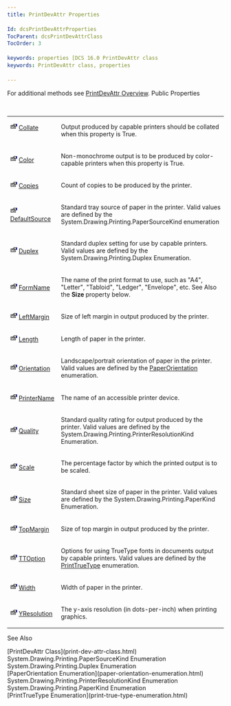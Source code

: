 ```yaml
---
title: PrintDevAttr Properties

Id: dcsPrintDevAttrProperties
TocParent: dcsPrintDevAttrClass
TocOrder: 3

keywords: properties [DCS 16.0 PrintDevAttr class
keywords: PrintDevAttr class, properties

---
```


For additional methods see [PrintDevAttr Overview](print-dev-attr-class.html).
Public Properties

<br />

<table class="dtTABLE" id="Table2" x-use-null-cells="x-use-null-cells" style="border-spacing: 0px" cellspacing="0">
          <colgroup span="1">
            <col span="1" style="WIDTH: 20%" />
            <col span="1" style="WIDTH: 70%" />
          </colgroup>
          <tr valign="top">
            <td colspan="1" rowspan="1" style="height: 47px">

<img alt="public property" src="images/property.bmp" width="16" height="16" border="0" /> [ Collate](print-dev-attr-class-collate-property.html) 
</td>
            <td colspan="1" rowspan="1" style="height: 47px">

Output produced by capable printers should be collated when this property is True.
</td>
          </tr>
          <tr>
            <td colspan="1" rowspan="1">

<img alt="public property" src="images/property.bmp" width="16" height="16" border="0" /> [ Color](print-dev-attr-class-color-property.html) 
</td>
            <td colspan="1" rowspan="1">

Non-monochrome output is to be produced by color-capable printers when this property is True.
</td>
          </tr>
          <tr>
            <td colspan="1" rowspan="1">

<img alt="public property" src="images/property.bmp" width="16" height="16" border="0" /> [ Copies](print-dev-attr-class-copies-property.html) 
</td>
            <td colspan="1" rowspan="1">

Count of copies to be produced by the printer.
</td>
          </tr>
          <tr>
            <td colspan="1" rowspan="1">

<img height="16" alt="public property" src="images/property.bmp" width="16" border="0" /> [ DefaultSource](print-dev-attr-class-default-source-property.html) 
</td>
            <td colspan="1" rowspan="1">

Standard tray source of paper in the printer. Valid values are defined by the System.Drawing.Printing.PaperSourceKind enumeration
</td>
          </tr>
          <tr>
            <td colspan="1" rowspan="1">

<img alt="public property" src="images/property.bmp" width="16" height="16" border="0" /> [ Duplex](print-dev-attr-class-duplex-property.html) 
</td>
            <td colspan="1" rowspan="1">

Standard duplex setting for use by capable printers. Valid values are defined by the System.Drawing.Printing.Duplex Enumeration.
</td>
          </tr>
          <tr>
            <td colspan="1" rowspan="1">

<img alt="public property" src="images/property.bmp" width="16" height="16" border="0" /> [ FormName](print-dev-attr-class-form-name-property.html) 
</td>
            <td colspan="1" rowspan="1">

The name of the print format to use, such as "A4", "Letter", "Tabloid", "Ledger", "Envelope", etc. See Also the **Size** property below.
</td>
          </tr>
          <tr>
            <td colspan="1" rowspan="1">

<img alt="public property" src="images/property.bmp" width="16" height="16" border="0" /> [ LeftMargin](print-dev-attr-class-left-margin-property.html) 
</td>
            <td colspan="1" rowspan="1">

Size of left margin in output produced by the printer.
</td>
          </tr>
          <tr>
            <td colspan="1" rowspan="1">

<img alt="public property" src="images/property.bmp" width="16" height="16" border="0" /> [ Length](print-dev-attr-class-length-property.html) 
</td>
            <td colspan="1" rowspan="1">

Length of paper in the printer.
</td>
          </tr>
          <tr>
            <td colspan="1" rowspan="1">

<img alt="public property" src="images/property.bmp" width="16" height="16" border="0" /> [Orientation](print-dev-attr-class-orientation-property.html)
</td>
            <td colspan="1" rowspan="1">

Landscape/portrait orientation of paper in the printer. Valid values are defined by the [PaperOrientation](paper-orientation-enumeration.html) enumeration.
</td>
          </tr>
          <tr>
            <td colspan="1" rowspan="1">

<img alt="public property" src="images/property.bmp" width="16" height="16" border="0" /> [ PrinterName](print-dev-attr-class-printer-name-property.html) 
</td>
            <td colspan="1" rowspan="1">

The name of an accessible printer device.
</td>
          </tr>
          <tr>
            <td colspan="1" rowspan="1">

<img alt="public property" src="images/property.bmp" width="16" height="16" border="0" /> [ Quality](print-dev-attr-class-quality-property.html) 
</td>
            <td colspan="1" rowspan="1">

Standard quality rating for output produced by the printer. Valid values are defined by the System.Drawing.Printing.PrinterResolutionKind Enumeration.
</td>
          </tr>
          <tr>
            <td colspan="1" rowspan="1">

<img alt="public property" src="images/property.bmp" width="16" height="16" border="0" /> [ Scale](print-dev-attr-class-scale-property.html) 
</td>
            <td colspan="1" rowspan="1">

The percentage factor by which the printed output is to be scaled. 
</td>
          </tr>
          <tr>
            <td colspan="1" rowspan="1">

<img height="16" alt="public property" src="images/property.bmp" width="16" border="0" /> [Size](print-dev-attr-class-size-property.html)
</td>
            <td colspan="1" rowspan="1">

Standard sheet size of paper in the printer. Valid values are defined by the System.Drawing.Printing.PaperKind Enumeration.
</td>
          </tr>
          <tr>
            <td colspan="1" rowspan="1">

<img alt="public property" src="images/property.bmp" width="16" height="16" border="0" /> [ TopMargin](print-dev-attr-class-top-margin-property.html) 
</td>
            <td colspan="1" rowspan="1">

Size of top margin in output produced by the printer.
</td>
          </tr>
          <tr>
            <td colspan="1" rowspan="1">

<img alt="public property" src="images/property.bmp" width="16" height="16" border="0" /> [ TTOption](print-dev-attr-classTTOption-property.html) 
</td>
            <td colspan="1" rowspan="1">

Options for using TrueType fonts in documents output by capable printers. Valid values are defined by the [PrintTrueType](print-true-type-enumeration.html) enumeration.
</td>
          </tr>
          <tr>
            <td colspan="1" rowspan="1">

<img height="16" alt="public property" src="images/property.bmp" width="16" border="0" /> [Width](print-dev-attr-class-width-property.html)
</td>
            <td colspan="1" rowspan="1">

Width of paper in the printer.
</td>
          </tr>
          <tr>
            <td colspan="1" rowspan="1">

<img alt="public property" src="images/property.bmp" width="16" height="16" border="0" /> [ YResolution](print-dev-attr-class-yresolution-property.html) 
</td>
            <td colspan="1" rowspan="1">

The y-axis resolution (in dots-per-inch) when printing graphics. 
</td>
          </tr>
</table>

See Also

<dl />
      [PrintDevAttr Class](print-dev-attr-class.html)
      <br />System.Drawing.Printing.PaperSourceKind 
Enumeration
      <br />System.Drawing.Printing.Duplex 
Enumeration
      <br />[PaperOrientation Enumeration](paper-orientation-enumeration.html)<br />System.Drawing.Printing.PrinterResolutionKind 
Enumeration
      <br />System.Drawing.Printing.PaperKind 
Enumeration
      <br />[PrintTrueType Enumeration](print-true-type-enumeration.html)

